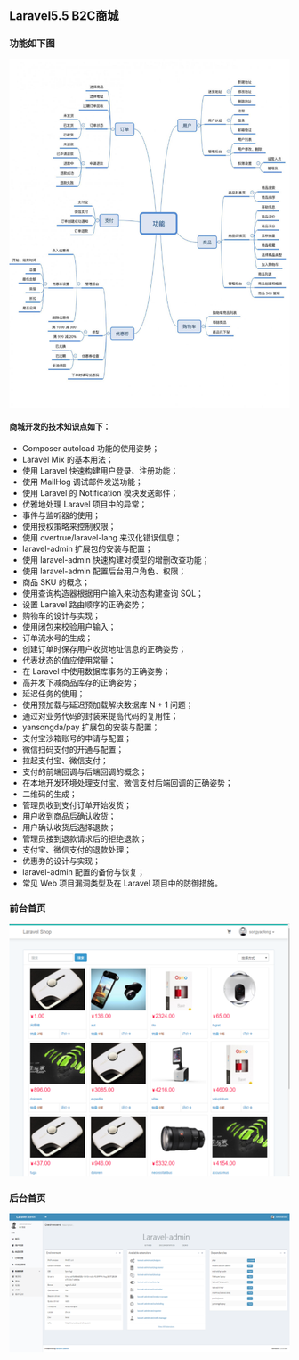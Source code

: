 ## Laravel5.5 B2C商城

### 功能如下图
!['功能图'](/axbp3OpRZD.jpg)

#### 商城开发的技术知识点如下：

- Composer autoload 功能的使用姿势；
- Laravel Mix 的基本用法；
- 使用 Laravel 快速构建用户登录、注册功能；
- 使用 MailHog 调试邮件发送功能；
- 使用 Laravel 的 Notification 模块发送邮件；
- 优雅地处理 Laravel 项目中的异常；
- 事件与监听器的使用；
- 使用授权策略来控制权限；
- 使用 overtrue/laravel-lang 来汉化错误信息；
- laravel-admin 扩展包的安装与配置；
- 使用 laravel-admin 快速构建对模型的增删改查功能；
- 使用 laravel-admin 配置后台用户角色、权限；
- 商品 SKU 的概念；
- 使用查询构造器根据用户输入来动态构建查询 SQL；
- 设置 Laravel 路由顺序的正确姿势；
- 购物车的设计与实现；
- 使用闭包来校验用户输入；
- 订单流水号的生成；
- 创建订单时保存用户收货地址信息的正确姿势；
- 代表状态的值应使用常量；
- 在 Laravel 中使用数据库事务的正确姿势；
- 高并发下减商品库存的正确姿势；
- 延迟任务的使用；
- 使用预加载与延迟预加载解决数据库 N + 1 问题；
- 通过对业务代码的封装来提高代码的复用性；
- yansongda/pay 扩展包的安装与配置；
- 支付宝沙箱账号的申请与配置；
- 微信扫码支付的开通与配置；
- 拉起支付宝、微信支付；
- 支付的前端回调与后端回调的概念；
- 在本地开发环境处理支付宝、微信支付后端回调的正确姿势；
- 二维码的生成；
- 管理员收到支付订单开始发货；
- 用户收到商品后确认收货；
- 用户确认收货后选择退款；
- 管理员接到退款请求后的拒绝退款；
- 支付宝、微信支付的退款处理；
- 优惠券的设计与实现；
- laravel-admin 配置的备份与恢复；
- 常见 Web 项目漏洞类型及在 Laravel 项目中的防御措施。

### 前台首页
!['前台商品列表'](/index-index.png)


### 后台首页
!['后台首页'](/admin-index.png)